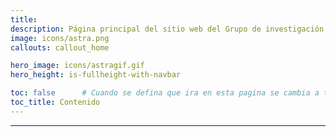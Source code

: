 ```yaml
---
title: 
description: Página principal del sitio web del Grupo de investigación Astra y sus semilleros, Delta V y Voyager, pertenecientes a la Universidad de Antioquia.
image: icons/astra.png
callouts: callout_home

hero_image: icons/astragif.gif
hero_height: is-fullheight-with-navbar

toc: false      # Cuando se defina que ira en esta pagina se cambia a true
toc_title: Contenido
---
```

<!-- https://bulma.io/ -->
<!-- http://www.csrhymes.com/bulma-clean-theme/ -->
---

<!--
## ¿Quiénes somos?
Informacion general del grupo de investigacion y del pregrado.


## Actualidad
Actualidad del grupo de investigacion y semilleros.


### Semilleros
En el grupo de investigacion contamos con 2 semilleros: Delta V y Voyager. 

Informacion basica sobre los semilleros, sus lineas de investigacion y proyectos. Mas informacion se encontrara disponible en las paginas respectivas.


### Pregrado de Ing. Aeroespacial
Informacion sobre el pregrado.
-->
